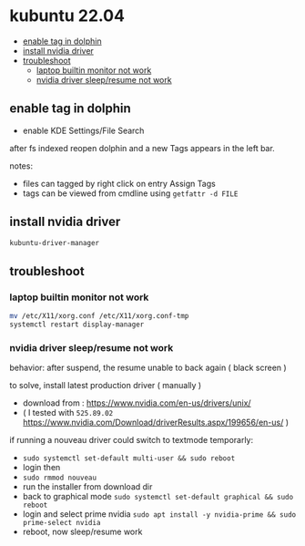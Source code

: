 # kubuntu 22.04

<!-- TOC -->
* [enable tag in dolphin](#enable-tag-in-dolphin)
* [install nvidia driver](#install-nvidia-driver)
* [troubleshoot](#troubleshoot)
  + [laptop builtin monitor not work](#laptop-builtin-monitor-not-work)
  + [nvidia driver sleep/resume not work](#nvidia-driver-sleepresume-not-work)
<!-- TOCEND -->

## enable tag in dolphin

- enable KDE Settings/File Search

after fs indexed reopen dolphin and a new Tags appears in the left bar.

notes:
- files can tagged by right click on entry Assign Tags
- tags can be viewed from cmdline using `getfattr -d FILE`

## install nvidia driver

```sh
kubuntu-driver-manager
```

## troubleshoot

### laptop builtin monitor not work

```sh
mv /etc/X11/xorg.conf /etc/X11/xorg.conf-tmp
systemctl restart display-manager
```

### nvidia driver sleep/resume not work

behavior: after suspend, the resume unable to back again ( black screen )

to solve, install latest production driver ( manually )

- download from : https://www.nvidia.com/en-us/drivers/unix/
- ( I tested with `525.89.02` https://www.nvidia.com/Download/driverResults.aspx/199656/en-us/ )

if running a nouveau driver could switch to textmode temporarly:
- `sudo systemctl set-default multi-user && sudo reboot`
- login then
- `sudo rmmod nouveau`
- run the installer from download dir
- back to graphical mode `sudo systemctl set-default graphical && sudo reboot`
- login and select prime nvidia `sudo apt install -y nvidia-prime && sudo prime-select nvidia`
- reboot, now sleep/resume work
